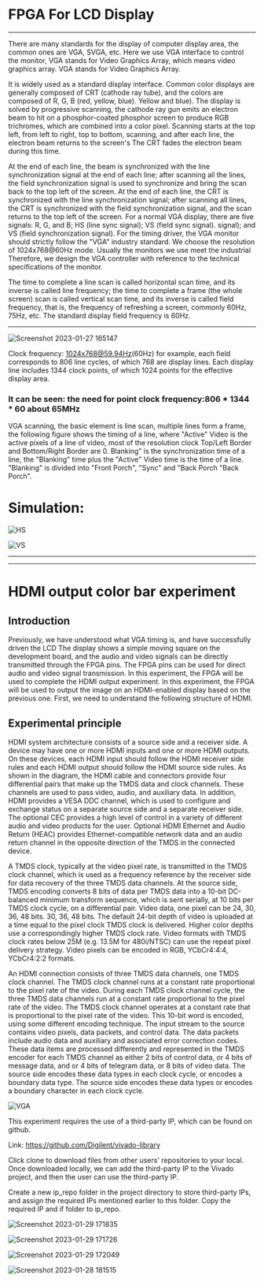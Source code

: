 # FPGA For LCD Display




* * *

There are many standards for the display of computer display area, the common ones are VGA, SVGA, etc. Here we use VGA interface to control the monitor, VGA stands for Video Graphics Array, which means video graphics array. VGA stands for Video Graphics Array.



It is widely used as a standard display interface. Common color displays are generally composed of CRT (cathode ray tube), and the colors are composed of R, G, B (red, yellow, blue). Yellow and blue). The display is solved by progressive scanning, the cathode ray gun emits an electron beam to hit on a phosphor-coated phosphor screen to produce RGB trichromes, which are combined into a color pixel. Scanning starts at the top left, from left to right, top to bottom, scanning, and after each line, the electron beam returns to the screen's The CRT fades the electron beam during this time.


At the end of each line, the beam is synchronized with the line synchronization signal at the end of each line; after scanning all the lines, the field synchronization signal is used to synchronize and bring the scan back to the top left of the screen. At the end of each line, the CRT is synchronized with the line synchronization signal; after scanning all lines, the CRT is synchronized with the field synchronization signal, and the scan returns to the top left of the screen.
For a normal VGA display, there are five signals: R, G, and B; HS (line sync signal); VS (field sync signal). signal); and VS (field synchronization signal).
For the timing driver, the VGA monitor should strictly follow the "VGA" industry standard. We choose the resolution of  1024x768@60Hz mode.
Usually the monitors we use meet the industrial Therefore, we design the VGA controller with reference to the technical specifications of the monitor.




The time to complete a line scan is called horizontal scan time, and its inverse is called line frequency; the time to complete a frame (the whole screen) scan is called vertical scan time, and its inverse is called field frequency, that is, the frequency of refreshing a screen, commonly 60Hz, 75Hz, etc. The standard display field frequency is 60Hz.


* * *

![Screenshot 2023-01-27 165147](https://user-images.githubusercontent.com/68816726/215047836-3769d0ab-b09c-41ad-82f6-e68774740646.png)


Clock frequency: 1024x768@59.94Hz(60Hz) for example, each field corresponds to 806 line cycles, of which 768 are display lines. Each display line includes 1344 clock points, of which 1024 points for the effective display area.

### It can be seen: the need for point clock frequency:806 * 1344 * 60 about 65MHz

VGA scanning, the basic element is line scan, multiple lines form a frame, the following figure shows the timing of a line, where "Active" Video is the active pixels of a line of video, most of the resolution clock Top/Left Border and Bottom/Right Border are 0.
Blanking" is the synchronization time of a line, the "Blanking" time plus the "Active" Video time is the time of a line. "Blanking" is divided into "Front Porch", "Sync" and "Back Porch "Back Porch".


# Simulation:

![HS](https://user-images.githubusercontent.com/68816726/215075026-8d868f39-69fd-4f94-8cf9-611e98945a84.png)


![VS](https://user-images.githubusercontent.com/68816726/215075031-99c38b60-466d-4d4a-8c89-d84cc0e5862b.png)


* * *
- - -



# HDMI output color bar experiment
## Introduction

Previously, we have understood what VGA timing is, and have successfully driven the LCD
The display shows a simple moving square on the development board, and the audio and video signals can be directly transmitted through the FPGA pins. The FPGA pins can be used for direct audio and video signal transmission. In this experiment, the FPGA will be used to complete the HDMI output experiment. In this experiment, the FPGA will be used to output the image on an HDMI-enabled display based on the previous one. First, we need to understand the following structure of HDMI.


## Experimental principle

HDMI system architecture consists of a source side and a receiver side. A device may have one or more HDMI inputs and one or more HDMI outputs. On these devices, each HDMI input should follow the HDMI receiver side rules and each HDMI output should follow the HDMI source side rules. As shown in the diagram, the HDMI cable and connectors provide four differential pairs that make up the TMDS data and clock channels. These channels are used to pass video, audio, and auxiliary data. In addition, HDMI provides a VESA DDC channel, which is used to configure and exchange status on a separate source side and a separate receiver side. The optional CEC provides a high level of control in a variety of different audio and video products for the user. Optional HDMI Ethernet and Audio Return (HEAC) provides Ethernet-compatible network data and an audio return channel in the opposite direction of the TMDS in the connected device.



A TMDS clock, typically at the video pixel rate, is transmitted in the TMDS clock channel, which is used as a frequency reference by the receiver side for data recovery of the three TMDS data channels. At the source side, TMDS encoding converts 8 bits of data per TMDS data into a 10-bit DC-balanced minimum transform sequence, which is sent serially, at 10 bits per TMDS clock cycle, on a differential pair. Video data, one pixel can be 24, 30, 36, 48 bits. 30, 36, 48 bits. The default 24-bit depth of video is uploaded at a time equal to the pixel clock TMDS clock is delivered. Higher color depths use a correspondingly higher TMDS clock rate. Video formats with TMDS clock rates below 25M (e.g. 13.5M for 480i/NTSC) can use the repeat pixel delivery strategy. Video pixels can be encoded in RGB, YCbCr4:4:4, YCbCr4:2:2 formats.



An HDMI connection consists of three TMDS data channels, one TMDS clock channel. The TMDS clock channel runs at a constant rate proportional to the pixel rate of the video. During each TMDS clock channel cycle, the three TMDS data channels run at a constant rate proportional to the pixel rate of the video. The TMDS clock channel operates at a constant rate that is proportional to the pixel rate of the video. This 10-bit word is encoded, using some different encoding technique. The input stream to the source contains video pixels, data packets, and control data. The data packets include audio data and auxiliary and associated error correction codes. These data items are processed differently and represented in the TMDS encoder for each TMDS channel as either 2 bits of control data, or 4 bits of message data, and
or 4 bits of telegram data, or 8 bits of video data. The source side encodes these data types in each clock cycle, or encodes a boundary data type. The source side encodes these data types or encodes a boundary character in each clock cycle.


![VGA](https://user-images.githubusercontent.com/68816726/215316579-136f1ded-d044-4b62-874c-baecddf5b6f7.png)

This experiment requires the use of a third-party IP, which can be found on github.

Link: https://github.com/Digilent/vivado-library

Click clone to download files from other users' repositories to your local. Once downloaded locally, we can add the third-party IP to the Vivado project, and then the user can use the third-party IP.

Create a new ip_repo folder in the project directory to store third-party IPs, and assign the required IPs mentioned earlier to this folder. Copy the required IP and if folder to ip_repo. 

![Screenshot 2023-01-29 171835](https://user-images.githubusercontent.com/68816726/215316950-1519ab1c-d8e0-48e2-94d1-4249d41c7fe9.png)


![Screenshot 2023-01-29 171726](https://user-images.githubusercontent.com/68816726/215316899-61849c3a-728b-4da2-a6bf-8df743ad27f8.png)


![Screenshot 2023-01-29 172049](https://user-images.githubusercontent.com/68816726/215317039-4db6bcb3-f603-420d-8bcc-f0a2610bcc20.png)



![Screenshot 2023-01-28 181515](https://user-images.githubusercontent.com/68816726/215261249-1180ff39-39b5-4a85-aee6-1f186f9a162c.png)
